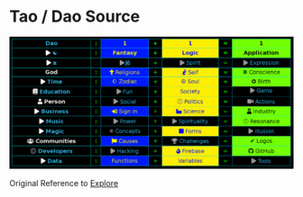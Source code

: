 # Tao / Dao Source

![](./img/source.png)

Original Reference to [Explore](https://art.odicforcesounds.com/pages/Dao/index.html)



